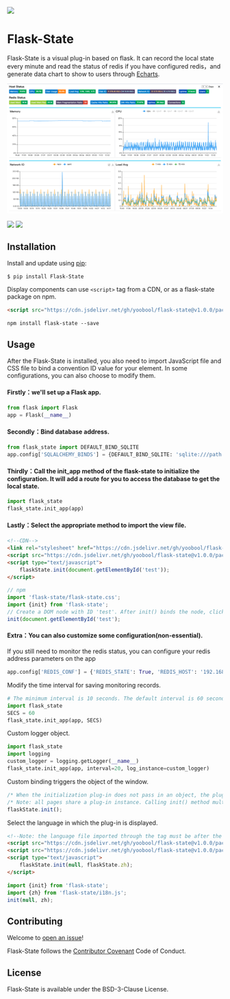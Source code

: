 ![](https://github.com/yoobool/flask-state/blob/master/src/flask_state/static/flask_state.png)
# Flask-State

Flask-State is a visual plug-in based on flask. It can record the local state every minute and read the status of redis if you have configured redis，and generate data chart to show to users through [Echarts](https://github.com/apache/incubator-echarts).

![](https://github.com/yoobool/flask-state/blob/master/examples/static/flask_state.png)

[![](https://img.shields.io/badge/license-BSD-green)](https://github.com/yoobool/flask-state/blob/master/LICENSE)
[![](https://img.shields.io/npm/v/flask-state)](https://github.com/yoobool/flask-state/blob/master/LICENSE)


## Installation
Install and update using [pip](https://pip.pypa.io/en/stable/quickstart/):
```
$ pip install Flask-State
```

Display components can use ```<script>``` tag from a CDN, or as a flask-state package on npm.
```html
<script src="https://cdn.jsdelivr.net/gh/yoobool/flask-state@v1.0.0/packages/umd/flask-state.min.js"></script>
```
```
npm install flask-state --save
```


## Usage

After the Flask-State is installed, you also need to import JavaScript file and CSS file to bind a convention ID value for your element. In some configurations, you can also choose to modify them.


#### Firstly：we'll set up a Flask app.
```python
from flask import Flask
app = Flask(__name__)
```

#### Secondly：Bind database address.
```python
from flask_state import DEFAULT_BIND_SQLITE
app.config['SQLALCHEMY_BINDS'] = {DEFAULT_BIND_SQLITE: 'sqlite:///path'}
```

#### Thirdly：Call the init_app method of the flask-state to initialize the configuration. It will add a route for you to access the database to get the local state.
```python
import flask_state
flask_state.init_app(app)
```

#### Lastly：Select the appropriate method to import the view file.
```html
<!--CDN-->
<link rel="stylesheet" href="https://cdn.jsdelivr.net/gh/yoobool/flask-state@v1.0.0/packages/umd/flask-state.css">
<script src="https://cdn.jsdelivr.net/gh/yoobool/flask-state@v1.0.0/packages/umd/flask-state.min.js"></script>
<script type="text/javascript">
    flaskState.init(document.getElementById('test'));
</script>
```
```javascript
// npm
import 'flask-state/flask-state.css';
import {init} from 'flask-state';
// Create a DOM node with ID 'test'. After init() binds the node, click to open the listening window
init(document.getElementById('test');
```

#### Extra：You can also customize some configuration(non-essential).
If you still need to monitor the redis status, you can configure your redis address parameters on the app
```python
app.config['REDIS_CONF'] = {'REDIS_STATE': True, 'REDIS_HOST': '192.168.1.2', 'REDIS_PORT':16379, 'REDIS_PASSWORD': 'fish09'}
```

Modify the time interval for saving monitoring records.
```python
# The minimum interval is 10 seconds. The default interval is 60 seconds
import flask_state
SECS = 60
flask_state.init_app(app, SECS)
```

Custom logger object.
```python
import flask_state
import logging
custom_logger = logging.getLogger(__name__)
flask_state.init_app(app, interval=20, log_instance=custom_logger)
```

Custom binding triggers the object of the window.
```javascript
/* When the initialization plug-in does not pass in an object, the plug-in will automatically create a right-hand suspension ball */
/* Note: all pages share a plug-in instance. Calling init() method multiple times will only trigger plug-in events for new object binding */
flaskState.init();
```

Select the language in which the plug-in is displayed.
```html
<!--Note: the language file imported through the tag must be after the plug-in is imported-->
<script src="https://cdn.jsdelivr.net/gh/yoobool/flask-state@v1.0.0/packages/umd/flask-state.min.js"></script>
<script src="https://cdn.jsdelivr.net/gh/yoobool/flask-state@v1.0.0/packages/umd/zh.js"></script>
<script type="text/javascript">
    flaskState.init(null, flaskState.zh);
</script>
```
```javascript
import {init} from 'flask-state';
import {zh} from 'flask-state/i18n.js';
init(null, zh);
```


## Contributing
Welcome to [open an issue](https://github.com/yoobool/flask-state/issues/new)!

Flask-State follows the [Contributor Covenant](https://www.contributor-covenant.org/version/1/3/0/code-of-conduct/) Code of Conduct.


## License
Flask-State is available under the BSD-3-Clause License.